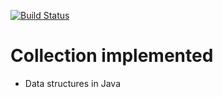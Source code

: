 [![Build Status](https://travis-ci.org/SwapnilBGaikwad/DataStructures.png)](https://travis-ci.org/SwapnilBGaikwad/DataStructures)

# Collection implemented

 * Data structures in Java